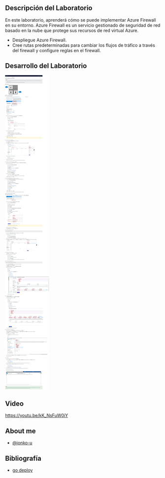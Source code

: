 
## Descripción del Laboratorio
En este laboratorio, aprenderá cómo se puede implementar Azure Firewall en su entorno. Azure Firewall es un servicio gestionado de seguridad de red basado en la nube que protege sus recursos de red virtual Azure.

- Despliegue Azure Firewall.
- Cree rutas predeterminadas para cambiar los flujos de tráfico a través del firewall y configure reglas en el firewall.

## Desarrollo del Laboratorio
![Logo](/AZ-104-Microsoft%20Azure%20Administrator/Lab%204B%20-%20Deploy%20Azure%20Firewall/screenshots/Lab4B.png)

## Video
https://youtu.be/kK_NsFuW0iY

## About me
- [@jonko-u](https://github.com/jonko-u)

## Bibliografía

- [go deploy](https://lms.godeploy.it/)
